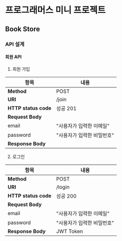# 프로그래머스 미니 프로젝트

## Book Store

### API 설계

#### 회원 API

1. 회원 가입

| 항목                 | 내용                       |
| -------------------- | -------------------------- |
| **Method**           | POST                       |
| **URI**              | /join                      |
| **HTTP status code** | 성공 201                   |
| **Request Body**     |                            |
| email                | "사용자가 입력한 이메일"   |
| password             | "사용자가 입력한 비밀번호" |
| **Response Body**    |                            |

2. 로그인

| 항목                 | 내용                       |
| -------------------- | -------------------------- |
| **Method**           | POST                       |
| **URI**              | /login                     |
| **HTTP status code** | 성공 200                   |
| **Request Body**     |                            |
| email                | "사용자가 입력한 이메일"   |
| password             | "사용자가 입력한 비밀번호" |
| **Response Body**    | JWT Token                  |
